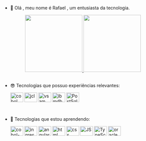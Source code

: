 - 👋 Olá , meu nome é Rafael , um entusiasta da tecnologia.

<div align="center">
  <a href="https://github.com//rafaelmeireles-ti">
  <img height="180em" src="https://github-readme-stats.vercel.app/api?username=rafaelmeireles-ti&show_icons=true&theme=dark&include_all_commits=true&count_private=true"/>
  <img height="180em" src="https://github-readme-stats.vercel.app/api/top-langs/?username=rafaelmeireles-ti&layout=compact&langs_count=7&theme=dark"/>
</div>
</a>

<br>

- 😎 Tecnologias que possuo experiências relevantes:
  

  
  <img align="center" alt="cobol" title="COBOL" height="30" width="40" src="https://imagens.tiespecialistas.com.br/2013/08/cobol.jpeg">
  <img align="center" alt="jcl"  title="JCL" height="30" width="40" src="https://tectreinos.com.br/wp-content/uploads/2017/04/jcl.png">
  <img align="center" alt="vsam" title="VSAM" height="30" width="40" src="https://encrypted-tbn0.gstatic.com/images?q=tbn:ANd9GcR0R2yGFp6DxKLRcJQ-yAibEperJO6-xmsKl6-QQBVC8R9-VPsqb6QZ1G7u7NNpth1EmKE&usqp=CAU"> 
  <img align="center" alt="ibmdb2" title="IBM DB2" height="30" width="40" src="https://encrypted-tbn0.gstatic.com/images?q=tbn:ANd9GcRcP4ENdsUb-yHd7bbZFIUHBTcd2iIkE8GGrw&usqp=CAU">
  <img align="center" alt="PostSql" title="PostgreSQL" height="30" width="40" src="https://cdn.jsdelivr.net/gh/devicons/devicon/icons/postgresql/postgresql-original-wordmark.svg">
 <br> 

- 🤪 Tecnologias que estou aprendendo:

  <img align="center" alt="cobol-micro" title="COBOL MICRO FOCUS" height="30" width="40" src="https://access.redhat.com/sites/default/files/micro_focus_visual_cobol_0.jpg">
  <img align="center" alt="ingres" title="INGRES" height="30" width="40" src="https://encrypted-tbn0.gstatic.com/images?q=tbn:ANd9GcTH3OEmriuMih8bfsXbVgdQnWBbWIvUZIiIegUckYA6IXEnzVkXN_0Xnc3mzi9LgVK50zE&usqp=CAU">
  <img align="center" alt="angular" title="Angular" height="30" width="40" src="https://cdn.jsdelivr.net/gh/devicons/devicon/icons/angularjs/angularjs-original.svg">
  <img align="center" alt="html" title="HTML" height="30" width="40" src="https://cdn.jsdelivr.net/gh/devicons/devicon/icons/html5/html5-original-wordmark.svg">
  <img align="center" alt="css" title="CSS" height="30" width="40" src="https://cdn.jsdelivr.net/gh/devicons/devicon/icons/css3/css3-original-wordmark.svg">
  <img align="center" alt="JS" title="JavaScript" height="30" width="40" src="https://cdn.jsdelivr.net/gh/devicons/devicon/icons/javascript/javascript-original.svg">
  <img align="center" alt="TypeScript" title="TypeScript" height="30" width="40" src="https://cdn.jsdelivr.net/gh/devicons/devicon/icons/typescript/typescript-original.svg">
  <img align="center" alt="oracle"  title = "oracle" height="30" width="40" src="https://cdn.jsdelivr.net/gh/devicons/devicon/icons/oracle/oracle-original.svg">
  
</div>
